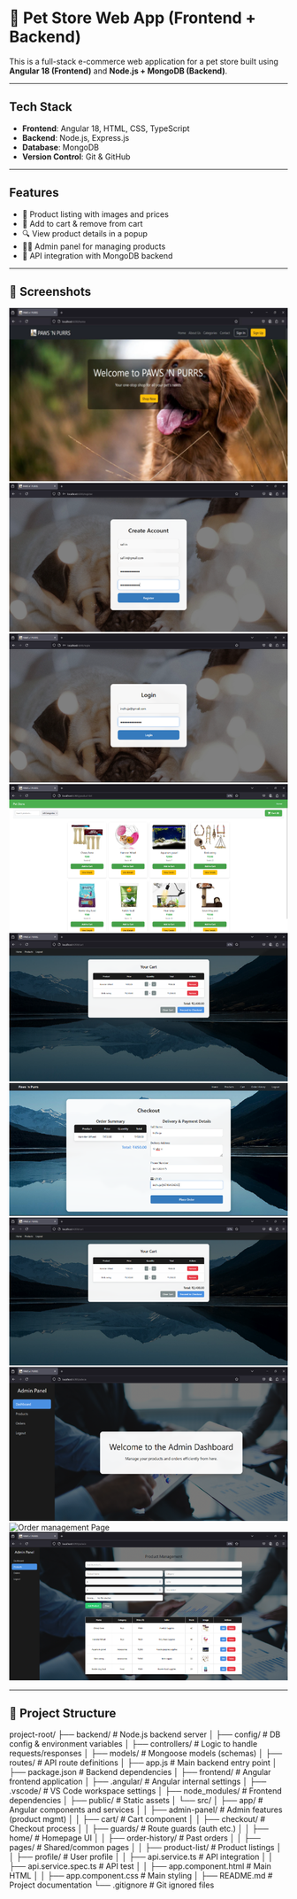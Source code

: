 # 🐾 Pet Store Web App (Frontend + Backend)

This is a full-stack e-commerce web application for a pet store built using **Angular 18 (Frontend)** and **Node.js + MongoDB (Backend)**.

---

## Tech Stack

- **Frontend**: Angular 18, HTML, CSS, TypeScript
- **Backend**: Node.js, Express.js
- **Database**: MongoDB
- **Version Control**: Git & GitHub

---

## Features

- 🐶 Product listing with images and prices  
- 🛒 Add to cart & remove from cart  
- 🔍 View product details in a popup  
- 👩‍💼 Admin panel for managing products  
- 📡 API integration with MongoDB backend  

---
## 📸 Screenshots
![Home Page](screenshots/home.png)
![Sign Up Page](screenshots/signup.png)
![Sign in Page](screenshots/signin.png)
![Product list Page](screenshots/productlist.png)
![Cart Page](screenshots/cart.png)
![Checkout Page](screenshots/checkout.png)
![Order history Page](screenshots/cart.png)
![Admin Page](screenshots/adminpanel.png)
![Order management Page](screenshots/ordermanagement.png)
![Product management Page](screenshots/productmanagement.png)

---
## 📁 Project Structure
project-root/
├── backend/ # Node.js backend server
│ ├── config/ # DB config & environment variables
│ ├── controllers/ # Logic to handle requests/responses
│ ├── models/ # Mongoose models (schemas)
│ ├── routes/ # API route definitions
│ ├── app.js # Main backend entry point
│ ├── package.json # Backend dependencies
│
├── frontend/ # Angular frontend application
│ ├── .angular/ # Angular internal settings
│ ├── .vscode/ # VS Code workspace settings
│ ├── node_modules/ # Frontend dependencies
│ ├── public/ # Static assets
│ └── src/
│ ├── app/ # Angular components and services
│ │ ├── admin-panel/ # Admin features (product mgmt)
│ │ ├── cart/ # Cart component
│ │ ├── checkout/ # Checkout process
│ │ ├── guards/ # Route guards (auth etc.)
│ │ ├── home/ # Homepage UI
│ │ ├── order-history/ # Past orders
│ │ ├── pages/ # Shared/common pages
│ │ ├── product-list/ # Product listings
│ │ ├── profile/ # User profile
│ │ ├── api.service.ts # API integration
│ │ ├── api.service.spec.ts # API test
│ │ ├── app.component.html # Main HTML
│ │ ├── app.component.css # Main styling
│
├── README.md # Project documentation
└── .gitignore # Git ignored files
